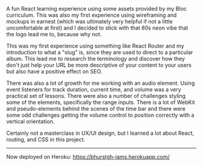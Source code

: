 A fun React learning experience using some assets provided by my Bloc curriculum. This was also my first experience using wireframing and mockups in earnest (which was ultimately very helpful if not a little uncomfortable at first) and I decided to stick with that 80s neon vibe that the logo lead me to, because why not.

This was my first experience using something like React Router and my introduction to what a "slug" is, since they are used to direct to a particular album. This lead me to research the terminology and discover how they don't just help your URL be more descriptive of your content to your users but also have a positive effect on SEO.

There was also a lot of growth for me working with an audio element. Using event listeners for track duration, current time, and volume was a very practical set of lessons. There were also a number of challenges styling some of the elements, specifically the range inputs. There is a lot of WebKit and pseudo-elements behind the scenes of the time bar and there were some odd challenges getting the volume control to position correctly with a vertical orientation. 

Certainly not a masterclass in UX/UI design, but I learned a lot about React, routing, and CSS in this project.

***

Now deployed on Heroku: https://bhurstgh-jams.herokuapp.com/
